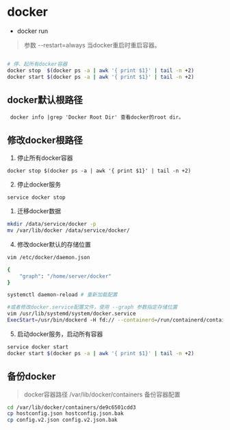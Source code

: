 # docker

* docker run
> 参数  --restart=always  当docker重启时重启容器。
> 

```

```


```bash
# 停、起所有docker容器
docker stop  $(docker ps -a | awk '{ print $1}' | tail -n +2)
docker start $(docker ps -a | awk '{ print $1}' | tail -n +2)
```
## docker默认根路径
```
 docker info |grep 'Docker Root Dir' 查看docker的root dir。
```
## 修改docker根路径
1. 停止所有docker容器
```
docker stop $(docker ps -a | awk '{ print $1}' | tail -n +2)
```
2. 停止docker服务
```
service docker stop
```
1. 迁移docker数据
```bash
mkdir /data/service/docker -p
mv /var/lib/docker /data/service/docker/

```
4. 修改docker默认的存储位置
```bash
vim /etc/docker/daemon.json

{
    "graph": "/home/server/docker"
}

systemctl daemon-reload # 重新加载配置

#或者修改docker.service配置文件，使用 --graph 参数指定存储位置
vim /usr/lib/systemd/system/docker.service
ExecStart=/usr/bin/dockerd -H fd:// --containerd=/run/containerd/containerd.sock --graph /data/services/docker
```
5. 启动docker服务，启动所有容器
```bash
service docker start
docker start $(docker ps -a | awk '{ print $1}' | tail -n +2)

```


## 备份docker
> docker容器路径 /var/lib/docker/containers
> 备份容器配置
```bash
cd /var/lib/docker/containers/de9c6501cdd3
cp hostconfig.json hostconfig.json.bak
cp config.v2.json config.v2.json.bak
```
  